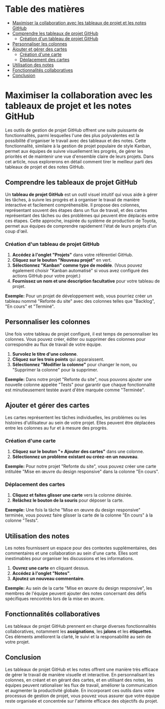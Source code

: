 # Table des matières
- [Maximiser la collaboration avec les tableaux de projet et les notes GitHub](#maximiser-la-collaboration-avec-les-tableaux-de-projet-et-les-notes-github)
- [Comprendre les tableaux de projet GitHub](#comprendre-les-tableaux-de-projet-github)
  - [Création d'un tableau de projet GitHub](#création-dun-tableau-de-projet-github)
- [Personnaliser les colonnes](#personnaliser-les-colonnes)
- [Ajouter et gérer des cartes](#ajouter-et-gérer-des-cartes)
  - [Création d'une carte](#création-dune-carte)
  - [Déplacement des cartes](#déplacement-des-cartes)
- [Utilisation des notes](#utilisation-des-notes)
- [Fonctionnalités collaboratives](#fonctionnalités-collaboratives)
- [Conclusion](#conclusion)

# Maximiser la collaboration avec les tableaux de projet et les notes GitHub

Les outils de gestion de projet GitHub offrent une suite puissante de fonctionnalités, parmi lesquelles l'une des plus polyvalentes est la possibilité d'organiser le travail avec des tableaux et des notes. Cette fonctionnalité, similaire à la gestion de projet populaire de style Kanban, permet aux équipes de suivre visuellement les progrès, de gérer les priorités et de maintenir une vue d'ensemble claire de leurs projets. Dans cet article, nous explorerons en détail comment tirer le meilleur parti des tableaux de projet et des notes GitHub.

## Comprendre les tableaux de projet GitHub

Un **tableau de projet GitHub** est un outil visuel intuitif qui vous aide à gérer les tâches, à suivre les progrès et à organiser le travail de manière interactive et facilement compréhensible. Il propose des colonnes, représentant souvent des étapes dans un flux de travail, et des cartes représentant des tâches ou des problèmes qui peuvent être déplacés entre ces étapes. Cette approche, inspirée du système de production de Toyota, permet aux équipes de comprendre rapidement l'état de leurs projets d'un coup d'œil.

### Création d'un tableau de projet GitHub

1. **Accédez à l'onglet "Projets"** dans votre référentiel GitHub.
2. **Cliquez sur le bouton "Nouveau projet"** en vert.
3. **Sélectionnez "Kanban" comme type de modèle**. (Vous pouvez également choisir "Kanban automatisé" si vous avez configuré des actions GitHub pour votre projet.)
4. **Fournissez un nom et une description facultative** pour votre tableau de projet.

**Exemple:**
Pour un projet de développement web, vous pourriez créer un tableau nommé "Refonte du site" avec des colonnes telles que "Backlog", "En cours" et "Terminé".

## Personnaliser les colonnes

Une fois votre tableau de projet configuré, il est temps de personnaliser les colonnes. Vous pouvez créer, éditer ou supprimer des colonnes pour correspondre au flux de travail de votre équipe.

1. **Survolez le titre d'une colonne**.
2. **Cliquez sur les trois points** qui apparaissent.
3. **Sélectionnez "Modifier la colonne"** pour changer le nom, ou "Supprimer la colonne" pour la supprimer.

**Exemple:**
Dans notre projet "Refonte du site", nous pouvons ajouter une nouvelle colonne appelée "Tests" pour garantir que chaque fonctionnalité est minutieusement testée avant d'être marquée comme "Terminée".

## Ajouter et gérer des cartes

Les cartes représentent les tâches individuelles, les problèmes ou les histoires d'utilisateur au sein de votre projet. Elles peuvent être déplacées entre les colonnes au fur et à mesure des progrès.

### Création d'une carte

1. **Cliquez sur le bouton "+ Ajouter des cartes"** dans une colonne.
2. **Sélectionnez un problème existant ou créez-en un nouveau**.

**Exemple:**
Pour notre projet "Refonte du site", vous pouvez créer une carte intitulée "Mise en œuvre du design responsive" dans la colonne "En cours".

### Déplacement des cartes

1. **Cliquez et faites glisser une carte** vers la colonne désirée.
2. **Relâchez le bouton de la souris** pour déposer la carte.

**Exemple:**
Une fois la tâche "Mise en œuvre du design responsive" terminée, vous pouvez faire glisser la carte de la colonne "En cours" à la colonne "Tests".

## Utilisation des notes

Les notes fournissent un espace pour des contextes supplémentaires, des commentaires et une collaboration au sein d'une carte. Elles sont inestimables pour organiser les discussions et les informations.

1. **Ouvrez une carte** en cliquant dessus.
2. **Accédez à l'onglet "Notes"**.
3. **Ajoutez un nouveau commentaire**.

**Exemple:**
Au sein de la carte "Mise en œuvre du design responsive", les membres de l'équipe peuvent ajouter des notes concernant des défis spécifiques rencontrés lors de la mise en œuvre.

## Fonctionnalités collaboratives

Les tableaux de projet GitHub prennent en charge diverses fonctionnalités collaboratives, notamment les **assignations**, les **jalons** et les **étiquettes**. Ces éléments améliorent la clarté, le suivi et la responsabilité au sein de votre projet.

## Conclusion

Les tableaux de projet GitHub et les notes offrent une manière très efficace de gérer le travail de manière visuelle et interactive. En personnalisant les colonnes, en créant et en gérant des cartes, et en utilisant des notes, les équipes peuvent rationaliser les flux de travail, améliorer la communication et augmenter la productivité globale. En incorporant ces outils dans votre processus de gestion de projet, vous pouvez vous assurer que votre équipe reste organisée et concentrée sur l'atteinte efficace des objectifs du projet.